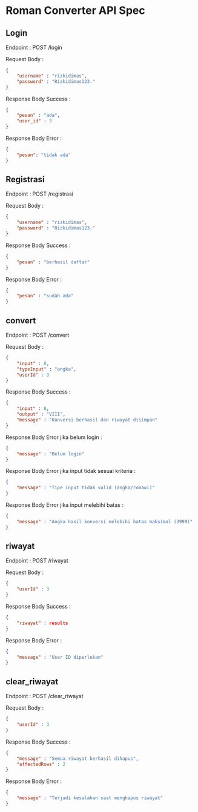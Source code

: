 # Roman Converter API Spec

## Login
Endpoint : POST /login

Request Body :
```json
{
    "username" : "rizkidimas",
    "password" : "Rizkidimas123."
}
```

Response Body Success :
```json
{
    "pesan" : "ada",
    "user_id" : 3
}
```

Response Body Error :
```json
{
    "pesan": "tidak ada"
}
```

## Registrasi
Endpoint : POST /registrasi

Request Body :
```json
{
    "username" : "rizkidimas",
    "password" : "Rizkidimas123."
}
```

Response Body Success :
```json
{
    "pesan" : "berhasil daftar"
}
```

Response Body Error :
```json
{
    "pesan" : "sudah ada"
}
```

## convert
Endpoint : POST /convert

Request Body :
```json
{
    "input" : 8,
    "typeInput" : "angka",
    "userId" : 3
}
```
Response Body Success :
```json
{
    "input" : 8,
    "output" : "VIII",
    "message" : "Konversi berhasil dan riwayat disimpan"
}
```

Response Body Error jika belum login :
```json
{
    "message" : "Belum login"
}
```

Response Body Error jika input tidak sesuai kriteria :
```json
{
    "message" : "Tipe input tidak valid (angka/romawi)"
}
```

Response Body Error jika input melebihi batas :
```json
{
    "message" : "Angka hasil konversi melebihi batas maksimal (3999)"
}
```

## riwayat
Endpoint : POST /riwayat

Request Body :
```json
{
    "userId" : 3
}
```

Response Body Success :
```json
{
    "riwayat" : results
}
```

Response Body Error :
```json
{
    "message" : "User ID diperlukan"
}
```

## clear_riwayat
Endpoint : POST /clear_riwayat

Request Body :
```json
{
    "userId" : 3
}
```

Response Body Success :
```json
{
    "message" : "Semua riwayat berhasil dihapus",
    "affectedRows" : 2
}
```

Response Body Error :
```json
{
    "message" : "Terjadi kesalahan saat menghapus riwayat"
}
```
